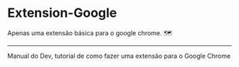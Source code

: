 # Extension-Google
Apenas uma extensão básica para o google chrome. 🗺️

--------------------------------------------------------------------------------------------------------------

Manual do Dev, tutorial de como fazer uma extensão para o Google Chrome
